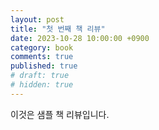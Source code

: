 ```yaml
---
layout: post
title: "첫 번째 책 리뷰"
date: 2023-10-28 10:00:00 +0900
category: book
comments: true
published: true
# draft: true
# hidden: true
---
```


이것은 샘플 책 리뷰입니다.
